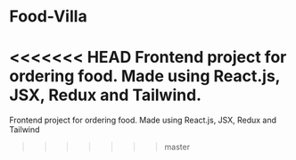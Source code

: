 # Food-Villa
<<<<<<< HEAD
Frontend project for ordering food. Made using React.js, JSX, Redux and Tailwind.
=======
Frontend project for ordering food. Made using React.js, JSX, Redux and Tailwind
>>>>>>> master
